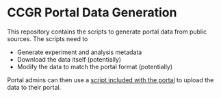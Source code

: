 # CCGR Portal Data Generation

This repository contains the scripts to generate portal data from public sources. The scripts need to

- Generate experiment and analysis metadata
- Download the data itself (potentially)
- Modify the data to match the portal format (potentially)

Portal admins can then use a [script included with the portal](https://github.com/ReddyLab/cegs-portal/blob/main/scripts/data_loading/bulk_upload.py) to upload the data to their portal.
